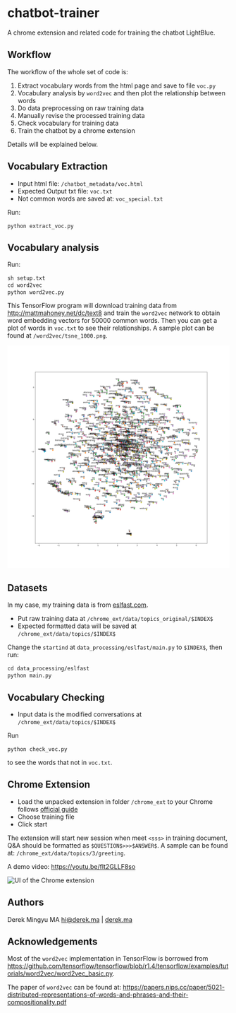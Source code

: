 # chatbot-trainer

A chrome extension and related code for training the chatbot LightBlue.

## Workflow

The workflow of the whole set of code is:

1. Extract vocabulary words from the html page and save to file `voc.py`
2. Vocabulary analysis by `word2vec` and then plot the relationship between words
2. Do data preprocessing on raw training data
3. Manually revise the processed training data
4. Check vocabulary for training data
5. Train the chatbot by a chrome extension

Details will be explained below.

## Vocabulary Extraction

* Input html file: `/chatbot_metadata/voc.html`
* Expected Output txt file: `voc.txt`
* Not common words are saved at: `voc_special.txt`

Run:

```
python extract_voc.py
```

## Vocabulary analysis

Run:

```
sh setup.txt
cd word2vec
python word2vec.py
```

This TensorFlow program will download training data from http://mattmahoney.net/dc/text8 and train the `word2vec` network to obtain word embedding vectors for 50000 common words. Then you can get a plot of words in `voc.txt` to see their relationships. A sample plot can be found at `/word2vec/tsne_1000.png`.

![Relationships of first 1000 words in voc.txt](/word2vec/tsne_1000.png)

## Datasets

In my case, my training data is from [eslfast.com](https://www.eslfast.com/robot/).

* Put raw training data at `/chrome_ext/data/topics_original/$INDEX$`
* Expected formatted data will be saved at `/chrome_ext/data/topics/$INDEX$`

Change the `startind` at `data_processing/eslfast/main.py` to `$INDEX$`, then run:

```
cd data_processing/eslfast
python main.py
```

## Vocabulary Checking

* Input data is the modified conversations at `/chrome_ext/data/topics/$INDEX$`

Run

```
python check_voc.py
```
to see the words that not in `voc.txt`.

## Chrome Extension

* Load the unpacked extension in folder `/chrome_ext` to your Chrome follows [official guide](https://developer.chrome.com/extensions/getstarted#unpacked)
* Choose training file
* Click start

The extension will start new session when meet `<sss>` in training document, Q&A should be formatted as `$QUESTION$>>>$ANSWER$`. A sample can be found at: `/chrome_ext/data/topics/3/greeting`.

A demo video: https://youtu.be/flt2GLLF8so

![UI of the Chrome extension](/img/chrome_extension_ui.png)

## Authors

Derek Mingyu MA
hi@derek.ma | [derek.ma](https://derek.ma)

## Acknowledgements

Most of the `word2vec` implementation in TensorFlow is borrowed from https://github.com/tensorflow/tensorflow/blob/r1.4/tensorflow/examples/tutorials/word2vec/word2vec_basic.py.

The paper of `word2vec` can be found at: https://papers.nips.cc/paper/5021-distributed-representations-of-words-and-phrases-and-their-compositionality.pdf

